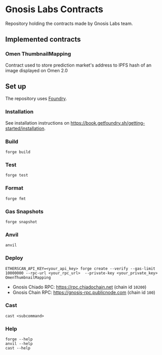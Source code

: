 # Gnosis Labs Contracts

Repository holding the contracts made by Gnosis Labs team.

## Implemented contracts

### Omen ThumbnailMapping

Contract used to store prediction market's address to IPFS hash of an image displayed on Omen 2.0

## Set up

The repository uses [Foundry](https://book.getfoundry.sh/).

### Installation

See installation instructions on https://book.getfoundry.sh/getting-started/installation.

### Build

```shell
forge build
```

### Test

```shell
forge test
```

### Format

```shell
forge fmt
```

### Gas Snapshots

```shell
forge snapshot
```

### Anvil

```shell
anvil
```

### Deploy

```shell
ETHERSCAN_API_KEY=<your_api_key> forge create --verify --gas-limit 10000000 --rpc-url <your_rpc_url>  --private-key <your_private_key> OmenThumbnailMapping
```

- Gnosis Chiado RPC: https://rpc.chiadochain.net (chain id `10200`)
- Gnosis Chain RPC: https://gnosis-rpc.publicnode.com (chain id `100`)

### Cast

```shell
cast <subcommand>
```

### Help

```shell
forge --help
anvil --help
cast --help
```
